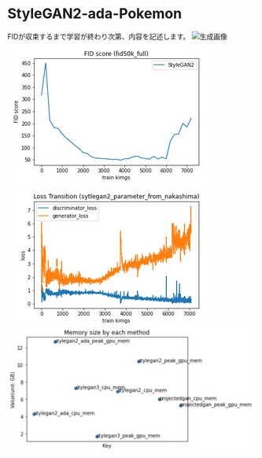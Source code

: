 # StyleGAN2-ada-Pokemon
FIDが収束するまで学習が終わり次第、内容を記述します。
![生成画像](generate-pokemons.png)
![FIDスコアグラフ](stylegan2_fid.png)
![Lossグラフ](stylegan2-loss.png)
![メモリ消費量(他のリポジトリも参考）](memory-consumption.png)
